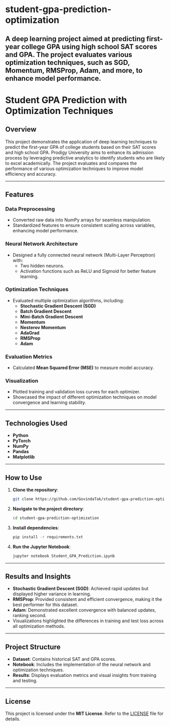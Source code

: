 # student-gpa-prediction-optimization
A deep learning project aimed at predicting first-year college GPA using high school SAT scores and GPA. The project evaluates various optimization techniques, such as SGD, Momentum, RMSProp, Adam, and more, to enhance model performance.
-------
# Student GPA Prediction with Optimization Techniques  

## Overview  
This project demonstrates the application of deep learning techniques to predict the first-year GPA of college students based on their SAT scores and high school GPA. Prodigy University aims to enhance its admission process by leveraging predictive analytics to identify students who are likely to excel academically. The project evaluates and compares the performance of various optimization techniques to improve model efficiency and accuracy.  

---

## Features  

### **Data Preprocessing**  
- Converted raw data into NumPy arrays for seamless manipulation.  
- Standardized features to ensure consistent scaling across variables, enhancing model performance.  

### **Neural Network Architecture**  
- Designed a fully connected neural network (Multi-Layer Perceptron) with:  
  - Two hidden neurons.  
  - Activation functions such as ReLU and Sigmoid for better feature learning.  

### **Optimization Techniques**  
- Evaluated multiple optimization algorithms, including:  
  - **Stochastic Gradient Descent (SGD)**  
  - **Batch Gradient Descent**  
  - **Mini-Batch Gradient Descent**  
  - **Momentum**  
  - **Nesterov Momentum**  
  - **AdaGrad**  
  - **RMSProp**  
  - **Adam**  

### **Evaluation Metrics**  
- Calculated **Mean Squared Error (MSE)** to measure model accuracy.  

### **Visualization**  
- Plotted training and validation loss curves for each optimizer.  
- Showcased the impact of different optimization techniques on model convergence and learning stability.  

---

## Technologies Used  
- **Python**  
- **PyTorch**  
- **NumPy**  
- **Pandas**  
- **Matplotlib**  

---

## How to Use  

1. **Clone the repository**:  
   ```bash
   git clone https://github.com/GovindaTak/student-gpa-prediction-optimization.git
   ```  

2. **Navigate to the project directory**:  
   ```bash
   cd student-gpa-prediction-optimization
   ```  

3. **Install dependencies**:  
   ```bash
   pip install -r requirements.txt
   ```  

4. **Run the Jupyter Notebook**:  
   ```bash
   jupyter notebook Student_GPA_Prediction.ipynb
   ```  

---

## Results and Insights  
- **Stochastic Gradient Descent (SGD)**: Achieved rapid updates but displayed higher variance in learning.  
- **RMSProp**: Provided consistent and efficient convergence, making it the best performer for this dataset.  
- **Adam**: Demonstrated excellent convergence with balanced updates, ranking second.  
- Visualizations highlighted the differences in training and test loss across all optimization methods.  

---

## Project Structure  
- **Dataset**: Contains historical SAT and GPA scores.  
- **Notebook**: Includes the implementation of the neural network and optimization techniques.  
- **Results**: Displays evaluation metrics and visual insights from training and testing.  

---

## License  
This project is licensed under the **MIT License**. Refer to the [LICENSE](LICENSE) file for details.  
